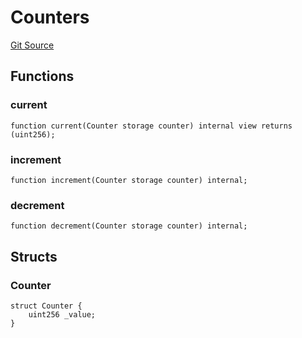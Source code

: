 # Counters
[Git Source](https://github.com/KlimaDAO/klimadao-solidity/blob/704b462e69030cb9a43680057bee91d745d579ba/src/protocol/tokens/regular/KlimaToken.sol)


## Functions
### current


```solidity
function current(Counter storage counter) internal view returns (uint256);
```

### increment


```solidity
function increment(Counter storage counter) internal;
```

### decrement


```solidity
function decrement(Counter storage counter) internal;
```

## Structs
### Counter

```solidity
struct Counter {
    uint256 _value;
}
```

